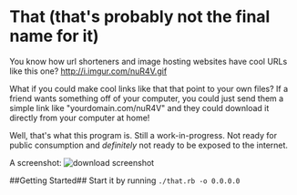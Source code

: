That (that's probably not the final name for it)
======

You know how url shorteners and image hosting websites have cool URLs like this one? http://i.imgur.com/nuR4V.gif

What if you could make cool links like that that point to your own files? If a friend wants something off of your computer, you could just send them a simple link like "yourdomain.com/nuR4V" and they could download it directly from your computer at home!

Well, that's what this program is. Still a work-in-progress. Not ready for public consumption and _definitely_ not ready to be exposed to the internet.

A screenshot:
![download screenshot](https://raw.githubusercontent.com/qiquen/that/master/screenshots/screenshot_downloadfile.png)

##Getting Started##
Start it by running `./that.rb -o 0.0.0.0`
